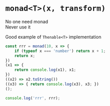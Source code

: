# `monad<T>(x, transform)`

No one need monad  
Never use it

Good example of `Thenable<T>` implementation

```ts
const rrr = monad(10, x => {
    if (typeof x === 'number') return x + 1;
    return x;
})
(x1 => {
    return console.log(x1), x1;
})
((x2) => x2.toString())
((x3) => { return console.log(x3), x3; })
();

console.log('rrr', rrr);
```